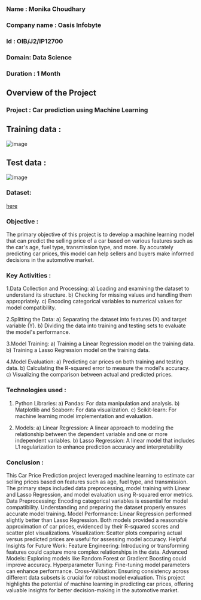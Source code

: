 ### Name : Monika Choudhary
### Company name : Oasis Infobyte
### Id : OIB/J2/IP12700
### Domain: Data Science
### Duration : 1 Month

## Overview of the Project 
### Project : Car prediction using Machine Learning
## Training data :
![image](https://github.com/user-attachments/assets/b878eceb-7e52-487a-b19e-4091d92c09bd)

## Test data :
![image](https://github.com/user-attachments/assets/0e45a521-7f79-4fb5-abbf-2e7feefcaf16)

### Dataset:
[here](https://github.com/monikac24/monika-OIB-SIP-Datasci-task3-car-prediction/blob/main/car%20data.csv)

### Objective : 
The primary objective of this project is to develop a machine learning model that can predict the selling price of a car based on various features such as the car's age, fuel type, transmission type, and more. By accurately predicting car prices, this model can help sellers and buyers make informed decisions in the automotive market.

### Key Activities :
1.Data Collection and Processing:
a) Loading and examining the dataset to understand its structure.
b) Checking for missing values and handling them appropriately.
c) Encoding categorical variables to numerical values for model compatibility.

2.Splitting the Data:
a) Separating the dataset into features (X) and target variable (Y).
b) Dividing the data into training and testing sets to evaluate the model's performance.

3.Model Training:
a) Training a Linear Regression model on the training data.
b) Training a Lasso Regression model on the training data.

4.Model Evaluation:
a) Predicting car prices on both training and testing data.
b) Calculating the R-squared error to measure the model's accuracy.
c) Visualizing the comparison between actual and predicted prices.

### Technologies used : 
1. Python Libraries:
a) Pandas: For data manipulation and analysis.
b) Matplotlib and Seaborn: For data visualization.
c) Scikit-learn: For machine learning model implementation and evaluation.

2. Models:
a) Linear Regression: A linear approach to modeling the relationship between the dependent variable and one or more independent variables.
b) Lasso Regression: A linear model that includes L1 regularization to enhance prediction accuracy and interpretability

### Conclusion : 
This Car Price Prediction project leveraged machine learning to estimate car selling prices based on features such as age, fuel type, and transmission. The primary steps included data preprocessing, model training with Linear and Lasso Regression, and model evaluation using R-squared error metrics.
Data Preprocessing:
Encoding categorical variables is essential for model compatibility.
Understanding and preparing the dataset properly ensures accurate model training.
Model Performance:
Linear Regression performed slightly better than Lasso Regression.
Both models provided a reasonable approximation of car prices, evidenced by their R-squared scores and scatter plot visualizations.
Visualization:
Scatter plots comparing actual versus predicted prices are useful for assessing model accuracy.
Helpful Insights for Future Work:
Feature Engineering: Introducing or transforming features could capture more complex relationships in the data.
Advanced Models: Exploring models like Random Forest or Gradient Boosting could improve accuracy.
Hyperparameter Tuning: Fine-tuning model parameters can enhance performance.
Cross-Validation: Ensuring consistency across different data subsets is crucial for robust model evaluation.
This project highlights the potential of machine learning in predicting car prices, offering valuable insights for better decision-making in the automotive market.
